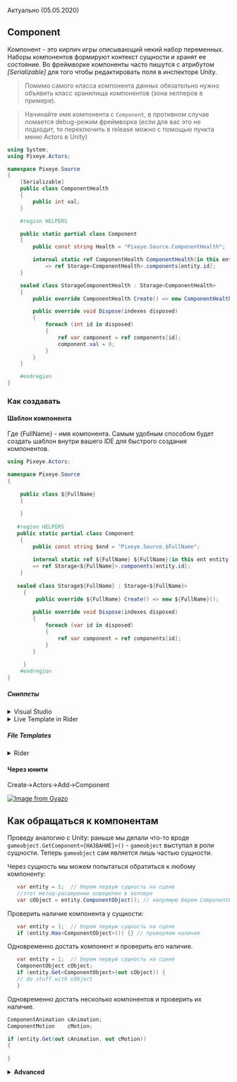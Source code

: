 Актуально (05.05.2020)

## Component
Компонент - это кирпич игры описывающий некий набор переменных. Наборы компонентов формируют контекст сущности и хранят ее состояние. Во фреймворке компоненты часто пишутся с атрибутом _[Serializable]_ для того чтобы редактировать поля в инспекторе Unity.  
>Помимо самого класса компонента данных обязательно нужно объявить класс хранилища компонентов (зона хелперов в примере).  

>Начинайте имя компонента с `Component`, в противном случае ломается debug-режим фреймворка (если для вас это не подходит, то переключить в release можно с помощью пункта меню Actors в Unity)
```csharp
using System;
using Pixeye.Actors;

namespace Pixeye.Source
{
	[Serializable]
	public class ComponentHealth
	{
		public int val;
	}

	#region HELPERS

	public static partial class Component
	{
		public const string Health = "Pixeye.Source.ComponentHealth";

		internal static ref ComponentHealth ComponentHealth(in this ent entity)
			=> ref Storage<ComponentHealth>.components[entity.id];
	}

	sealed class StorageComponentHealth : Storage<ComponentHealth>
	{
		public override ComponentHealth Create() => new ComponentHealth();

		public override void Dispose(indexes disposed)
		{
			foreach (int id in disposed)
			{
				ref var component = ref components[id];
				component.val = 0;
			}
		}
	}

	#endregion
}
```

### Как создавать 

#### Шаблон компонента
Где {FullName} - имя компонента. Самым удобным способом будет создать шаблон внутри вашего IDE для быстрого создания компонентов.
```csharp
using Pixeye.Actors;

namespace Pixeye.Source
{
 
    public class ${FullName}
    {
     
    }
      
   #region HELPERS
   public static partial class Component
    {
        public const string $end = "Pixeye.Source.$FullName";
    
		internal static ref ${FullName} ${FullName}(in this ent entity)
		=> ref Storage<${FullName}>.components[entity.id];
    }
    
   sealed class Storage${FullName} : Storage<${FullName}>
     {
	     public override ${FullName} Create() => new ${FullName}();
	     
	    public override void Dispose(indexes disposed)
		{
			foreach (var id in disposed)
			{
				ref var component = ref components[id];
			}
		}
	     
     }
    #endregion
}
```
##### Сниппеты  
<details>
	<summary>Visual Studio</summary>

Shortcut для вызова сниппета - `comp`. После двойного нажатия TAB вам нужно ввести имя компонента (без префикса Component, он уже прописан), после чего вы можете нажать снова TAB и ввести namespace, в котором находится класс компонента данных (или отредактируйте сниппет, исключив это).
```xml
<?xml version="1.0" encoding="utf-8"?>
<CodeSnippets xmlns="http://schemas.microsoft.com/VisualStudio/2005/CodeSnippet">
  <CodeSnippet Format="1.0.0">
    <Header>
      <Title>Класс компонента данных</Title>
      <Shortcut>comp</Shortcut>
      <Description>Шаблон компонента данных</Description>
      <SnippetTypes>
        <SnippetType>Expansion</SnippetType>
      </SnippetTypes>
    </Header>
    <Snippet>
      <Imports>
        <Import>
          <Namespace>Pixeye.Actors</Namespace>
        </Import>
      </Imports>
      <Declarations>
        <Literal>
          <ID>shortname</ID>
          <ToolTip>Имя компонента без суффиксов</ToolTip>
          <Default>Name</Default>
        </Literal>
        <Literal>
          <ID>namespace</ID>
          <ToolTip>Неймспэйс в котором находится класс компонента данных</ToolTip>
          <Default>Namespace</Default>
        </Literal>
      </Declarations>
      <Code Language="csharp">
        <![CDATA[
        public class Component$shortname$
        {
			$end$
        }
      
   #region HELPERS
   public static partial class Component
    {
     public const string $shortname$ = "$namespace$.Component$shortname$";
		internal static ref Component$shortname$ Component$shortname$(in this ent entity)
		=> ref Storage<Component$shortname$>.components[entity.id];
    }
    
   sealed class Storage$shortname$ : Storage<Component$shortname$>
     {
	     public override Component$shortname$ Create() => new Component$shortname$();
	     
	    public override void Dispose(indexes disposed)
		  {
			  foreach (var id in disposed)
			  {
				ref var component = ref components[id];
				//dispose (reset) logic
			  }
		  }
      
     }
    #endregion
	]]>
      </Code>
    </Snippet>
  </CodeSnippet>
</CodeSnippets>
```  

Чтобы использовать сниппет, разместите файл с расширением **.snippet** по расположению **%USERPROFILE%\Documents\Visual Studio 2019\Code Snippets\Visual C#\My Code Snippets**.  

[Руководство](https://docs.microsoft.com/ru-ru/visualstudio/ide/walkthrough-creating-a-code-snippet?view=vs-2019 "Официальное руководство с msdn") по сниппетам. [(доп.)](https://professorweb.ru/my/programs/visual-studio/level2/2_17.php "Руководство на DoctorWeb")  

</details>

<details>
<summary>Live Template in Rider</summary>  
	
Перейдите в `Settings -> Editor -> Live template`. Выберите C#, нажмите `New template` (справа ввверху). Заполните поле кода сниппета:
```csharp
    public class Component$shortname$
     {
			$end$
     }
      
   #region HELPERS
   public static partial class Component
    {
     public const string $shortname$ = "$namespace$.Component$shortname$";
		internal static ref Component$shortname$ Component$shortname$(in this Pixeye.Actors.ent entity)
		=> ref Storage<Component$shortname$>.components[entity.id];
    }
    
   sealed class Storage$shortname$ : Storage<Component$shortname$>
     {
	     public override Component$shortname$ Create() => new Component$shortname$();
	     
	     public override void Dispose(Pixeye.Actors.indexes disposed)
		  {
			  foreach (var id in disposed)
			  {
				ref var component = ref components[id];
				//dispose (reset) logic
			  }
		  }
      
     }
    #endregion
```
Настройте сниппет:  

![Настройки](https://i.gyazo.com/42b7d5c53fadc9ffcd556cd28fd50800.png)  

Расположите переменные в удобном для вас порядке их ввода (как на картинке). Также нажмите `change macro` и выберите *containing type name* для переменной `shortname`:  

![Порядок](https://i.gyazo.com/b2f99435db63fc9f095b35a2827599a9.png)  

Настройте `change macro` для `namespace`:  

![macro](https://i.gyazo.com/891d22af20b4f0d5dc8e9a01db0ec853.png)  
[Руководство](https://www.jetbrains.com/help/idea/creating-and-editing-live-templates.html "live templates for rider") по сниппетам.  

</details>  

##### File Templates
<details>
	<summary>Rider</summary>  

Воспользуйтесь этим меню:  
![Меню Code Templates](https://i.gyazo.com/a562d8ff8f30bdf2763c5e9efbefbe96.png)  

Создайте новый шаблон:  
```csharp
#set($FullName = ${NAME}) 
#set($end = $FullName.substring(9))
#set($component = $FullName.substring(1))


using Pixeye.Actors;

namespace Pixeye.Source
{
 
    public class ${FullName}
    {
     
    }
      
   #region HELPERS
   public static partial class Component
    {
        public const string $end = "Pixeye.Source.$FullName";
    
        internal static ref ${FullName} c$component(in this ent entity)
        => ref Storage<${FullName}>.components[entity.id];
    }
    
   sealed class Storage${FullName} : Storage<${FullName}>
     {
         public override ${FullName} Create() => new ${FullName}();
         
        public override void Dispose(indexes disposed)
        {
            foreach (var index in disposed)
            {
                ref var component = ref components[index];
            }
        }
         
     }
    #endregion
}
```  
[Руководство](https://www.jetbrains.com/help/rider/Using_File_and_Code_Templates.html#) по File Templates.
</details>

#### Через юнити
Create->Actors->Add->Component

[![Image from Gyazo](https://i.gyazo.com/29e7fd2c1f07c7ff8104fa6d1dc7ca45.gif)](https://gyazo.com/29e7fd2c1f07c7ff8104fa6d1dc7ca45)

## Как обращаться к компонентам
Проведу аналогию с Unity: раньше мы делали что-то вроде `gameobject.GetComponent<{НАЗВАНИЕ}>()` - `gameobject` выступал в роли сущности. Теперь `gameobject` сам является лишь частью сущности.  

Через сущность мы можем попытаться обратиться к любому компоненту:
```csharp
   var entity = 1;  // берем первую сущность на сцене
   //этот метод-расширение определен в хелпере
   var cObject = entity.ComponentObject(); // напрямую берем ComponentObject
```
Проверить наличие компонента у сущности:
```csharp
   var entity = 1;  // берем первую сущность на сцене
   if (entity.Has<ComponentObject>()) {} // проверяем наличие
```
Одновременно достать компонент и проверить его наличие.
```csharp
   var entity = 1;  // берем первую сущность на сцене
   ComponentObject cObject;  
   if (entity.Get<ComponentObject>(out cObject)) {
   // do stuff with cObject
   } 
```

Одновременно достать несколько компонентов и проверить их наличие.
 
```csharp
ComponentAnimation cAnimation;
ComponentMotion    cMotion;

if (entity.Get(out cAnimation, out cMotion))
{
				 
}
```  

<details>
	<summary><b>Advanced</b></summary>  

### Создание компонентов без хелперов

Если мы не хотим использовать хелперы (из-за проблем с переименованием или по религиозным соображениям), то можем воспользоваться атрибутом `[ActorsComponent]`:
```csharp
using Pixeye.Actors;
using UnityEngine;
 
 namespace Components
 {
     [ActorsComponent]
     public class ComponentClick
     {
         public string Id;
         public Vector2 Point;
     }
 }
```
#### Особенности использования  

**Быстрый доступ из групп к компоненту через метод-расширение сломается**, так как до он был определен в коде хелпера, но теперь:
```csharp
var cClick = entity.ComponentClick()// вызовет ошибку компилляции
```
>Этот метод ничего не мешает написать снова, но тогда остается проблема с переименованием(нужно изменить имя метода-расширения вместе с именем компонента) и порция дополнительного кода.  

Поэтому для доступа к компоненту *из групп* используйте (самый быстрый способ):
```csharp
var cClick = Storage<ComponentClick>.components[entity.id]; 
```
Или напишите универсальные методы для доступа:
```csharp
	public static class Component
	{
		/*Возвращает компонент сущности, не проверяя его наличия.
		 * (группа гарантирует наличие компонента)
		 */
		public static ref T FromGroup<T>(in this ent entity)
		  => ref Storage<T>.components[entity.id];

		/*Возвращает компонент сущности в component-переменной.
		 * Ограничение where T: class существует, чтобы предостеречь
		 * от возврата компонента по значению, если он явл. структурой.
		 * Используйте для компонентов-структур предыдущий метод.
		 */
		public static void FromGroup<T>(in this ent entity, out T component) where T: class
		  => component = Storage<T>.components[entity.id];
	}
```
Тогда обращение к компоненту будет выглядеть так:
```csharp
entity.FromGroup(out ComponentInput inputData);
```

**Создание нового компонента через `entity.Set<T>()` станет дороже**, т.к. будет использоваться реализация `Storage<T>.Create` по умолчанию - `Activator.CreateInstance<T>`. Это медленнее, чем прямой вызов конструктора. В местах первых массовых инициализаций сущностей можно использовать `entity.Set<T>(T component)`:
```csharp
//создаем компонент вручную, минуя дефолтный Activator.CreateInstance<T>()
var cPlayer = new ComponentPlayer();
entity.Set(cPlayer);
```
*Dispose остается не реализованным*, поэтому за сброс значений компонентов сущности после `entity.Release()` отвечаете вы. В `entity.Set<T>()` вам может попасться старый компонент от релизнутой сущности (со старыми данными). Благодаря этому `entity.Set<T>()` не всегда будет использовать `Activator.CreateInstance<T>`, а брать компоненты из пула, что очень дешево. Поэтому применение `entity.Set<T>(T component)` целесообразно, только когда пул пуст (например, в начале игры) и нужно инициализировать большое кол-во сущностей.  

</details>
